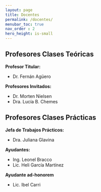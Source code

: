 ```yaml
---
layout: page
title: Docentes
permalink: /docentes/
menubar_toc: true
nav_order : 2
hero_height: is-small
---
```


## Profesores Clases Teóricas

**Profesor Titular:** 
* Dr. Fernán Agüero

**Profesores Invitados:**
* Dr. Morten Nielsen
* Dra. Lucía B. Chemes

## Profesores Clases Prácticas

**Jefa de Trabajos Prácticos:** 
* Dra. Juliana Glavina

**Ayudantes:**
* Ing. Leonel Bracco
* Lic. Heli García Martínez

**Ayudante ad-honorem**
* Lic. Ibel Carri
